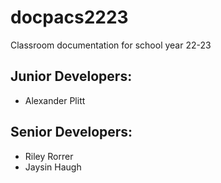 # docpacs2223
Classroom documentation for school year 22-23

## Junior Developers:
- Alexander Plitt

## Senior Developers:
- Riley Rorrer
- Jaysin Haugh
